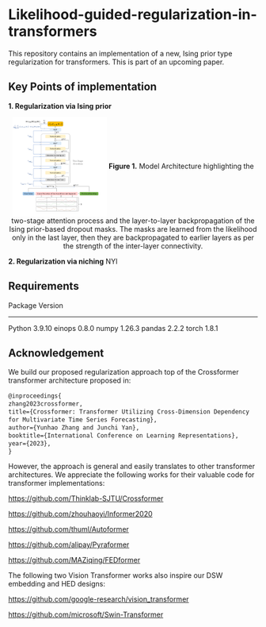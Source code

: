 # Likelihood-guided-regularization-in-transformers

This repository contains an implementation of a new, Ising prior type regularization for transformers. This is part of an upcoming paper. 

## Key Points of implementation

**1. Regularization via Ising prior**
<p align="center">
<img src=".\pic\LBRT.PNG" height = "200" alt="" align=center />
<b>Figure 1.</b> Model Architecture highlighting the two-stage attention process and the layer-to-layer backpropagation of the Ising prior-based dropout masks. The masks are learned from the likelihood only in the last layer, then they are backpropagated to earlier layers as per the strength of the inter-layer connectivity.
</p>

**2. Regularization via niching**
NYI

## Requirements
Package                   Version
------------------------- --------------
Python                    3.9.10
einops                    0.8.0
numpy                     1.26.3
pandas                    2.2.2
torch                     1.8.1


## Acknowledgement

We build our proposed regularization approach top of the Crossformer transformer architecture proposed in:
```
@inproceedings{
zhang2023crossformer,
title={Crossformer: Transformer Utilizing Cross-Dimension Dependency for Multivariate Time Series Forecasting},
author={Yunhao Zhang and Junchi Yan},
booktitle={International Conference on Learning Representations},
year={2023},
}
```
However, the approach is general and easily translates to other transformer architectures. We appreciate the following works for their valuable code for transformer implementations:

https://github.com/Thinklab-SJTU/Crossformer

https://github.com/zhouhaoyi/Informer2020

https://github.com/thuml/Autoformer

https://github.com/alipay/Pyraformer

https://github.com/MAZiqing/FEDformer

The following two Vision Transformer works also inspire our DSW embedding and HED designs:

https://github.com/google-research/vision_transformer

https://github.com/microsoft/Swin-Transformer